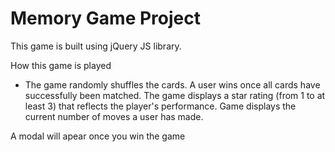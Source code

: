 # Memory Game Project

This game is built using jQuery JS library.

How this game is played
- The game randomly shuffles the cards. A user wins once all cards have successfully been matched.
The game displays a star rating (from 1 to at least 3) that reflects the player's performance.
Game displays the current number of moves a user has made.

A modal will apear once you win the game


